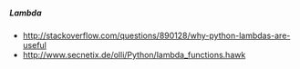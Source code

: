 ##### Lambda
  * http://stackoverflow.com/questions/890128/why-python-lambdas-are-useful
  * http://www.secnetix.de/olli/Python/lambda_functions.hawk
